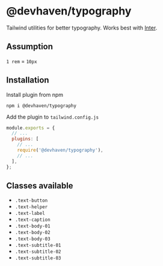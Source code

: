# @devhaven/typography

Tailwind utilities for better typography. Works best with [Inter](https://fonts.google.com/specimen/Inter).


## Assumption

`1 rem` = `10px`

## Installation

Install plugin from npm

```
npm i @devhaven/typography
```
Add the plugin to `tailwind.config.js`

```js
module.exports = {
  // ...
  plugins: [
    // ...
    require('@devhaven/typography'),
    // ...
  ],
};
```

## Classes available

- `.text-button`
- `.text-helper`
- `.text-label`
- `.text-caption`
- `.text-body-01`
- `.text-body-02`
- `.text-body-03`
- `.text-subtitle-01`
- `.text-subtitle-02`
- `.text-subtitle-03`
